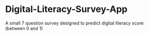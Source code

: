 # Digital-Literacy-Survey-App
A small 7 question survey designed to predict digital literacy score (between 0 and 1)
